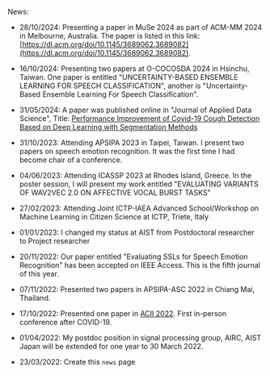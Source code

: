 News: 
- 28/10/2024: Presenting a paper in MuSe 2024 as part of ACM-MM 2024 in Melbourne, Australia. The paper is listed in this link: [https://dl.acm.org/doi/10.1145/3689062.3689082](https://dl.acm.org/doi/10.1145/3689062.3689082).

- 16/10/2024: Presenting two papers at O-COCOSDA 2024 in Hsinchu, Taiwan. One paper is entitled "UNCERTAINTY-BASED ENSEMBLE LEARNING FOR SPEECH CLASSIFICATION", another is "Uncertainty-Based Ensemble Learning For Speech Classification".
- 31/05/2024: A paper was published online in "Journal of Applied Data Science", Title: [Performance Improvement of Covid-19 Cough Detection Based on Deep Learning with Segmentation Methods](https://bright-journal.org/Journal/index.php/JADS/article/view/205)
- 31/10/2023: Attending APSIPA 2023 in Taipei, Taiwan. I present two papers on speech emotion recognition. It was the first time I had become chair of a conference.
- 04/06/2023: Attending ICASSP 2023 at Rhodes Island, Greece. In the poster session, I will present my work entitled "EVALUATING VARIANTS OF WAV2VEC 2.0 ON AFFECTIVE VOCAL BURST TASKS"
- 27/02/2023: Attending Joint ICTP-IAEA Advanced School/Workshop on Machine Learning in Citizen Science at ICTP, Triete, Italy
- 01/01/2023: I changed my status at AIST from Postdoctoral researcher to Project researcher
- 20/11/2022: Our paper entitled "Evaluating SSLs for Speech Emotion Recognition" has been accepted on IEEE Access. This is the fifth journal of this year.
- 07/11/2022: Presented two papers in APSIPA-ASC 2022 in Chiang Mai, Thailand.
- 17/10/2022: Presented one paper in [ACII 2022](https://acii-conf.net/2022/). First in-person conference after COVID-19.
- 01/04/2022: My postdoc position in signal processing group, AIRC, AIST Japan will be extended for one year to 30 March 2022.
- 23/03/2022: Create this `news` page
